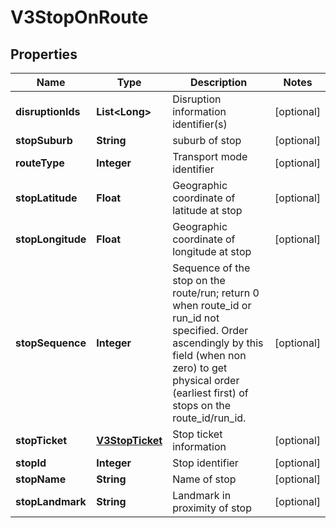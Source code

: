 
# V3StopOnRoute

## Properties
Name | Type | Description | Notes
------------ | ------------- | ------------- | -------------
**disruptionIds** | **List&lt;Long&gt;** | Disruption information identifier(s) |  [optional]
**stopSuburb** | **String** | suburb of stop |  [optional]
**routeType** | **Integer** | Transport mode identifier |  [optional]
**stopLatitude** | **Float** | Geographic coordinate of latitude at stop |  [optional]
**stopLongitude** | **Float** | Geographic coordinate of longitude at stop |  [optional]
**stopSequence** | **Integer** | Sequence of the stop on the route/run; return 0 when route_id or run_id not specified. Order ascendingly by this field (when non zero) to get physical order (earliest first) of stops on the route_id/run_id. |  [optional]
**stopTicket** | [**V3StopTicket**](V3StopTicket.md) | Stop ticket information |  [optional]
**stopId** | **Integer** | Stop identifier |  [optional]
**stopName** | **String** | Name of stop |  [optional]
**stopLandmark** | **String** | Landmark in proximity of stop |  [optional]



